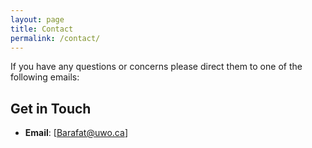 ```yaml
---
layout: page
title: Contact
permalink: /contact/
---
```


If you have any questions or concerns please direct them to one of the following emails:

## Get in Touch

- **Email**: [Barafat@uwo.ca]
